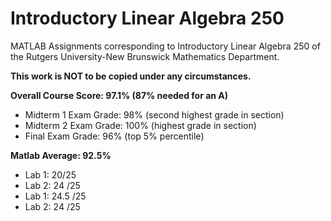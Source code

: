 # Introductory Linear Algebra 250
MATLAB Assignments corresponding to Introductory Linear Algebra 250 of the Rutgers University-New Brunswick Mathematics Department.

**This work is NOT to be copied under any circumstances.**

**Overall Course Score: 97.1% (87% needed for an A)**
* Midterm 1 Exam Grade: 98% (second highest grade in section)
* Midterm 2 Exam Grade: 100% (highest grade in section)
* Final Exam Grade: 96% (top 5% percentile)

**Matlab Average: 92.5%**
* Lab 1: 20/25
* Lab 2: 24 /25
* Lab 1: 24.5 /25
* Lab 2: 24 /25
